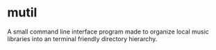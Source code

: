 # mutil
A small command line interface program made to organize local music libraries into an terminal friendly directory hierarchy.
